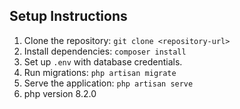 ## Setup Instructions

1. Clone the repository: `git clone <repository-url>`
2. Install dependencies: `composer install`
3. Set up `.env` with database credentials.
4. Run migrations: `php artisan migrate`
6. Serve the application: `php artisan serve`
7. php version 8.2.0
